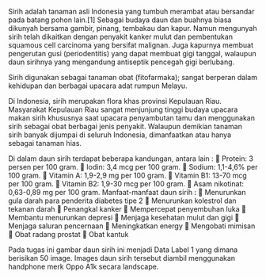 Sirih adalah tanaman asli Indonesia yang tumbuh merambat atau bersandar pada batang pohon lain.[1] 
Sebagai budaya daun dan buahnya biasa dikunyah bersama gambir, pinang, tembakau dan kapur. Namun 
mengunyah sirih telah dikaitkan dengan penyakit kanker mulut dan pembentukan squamous cell 
carcinoma yang bersifat malignan. Juga kapurnya membuat pengerutan gusi (periodentitis) yang dapat 
membuat gigi tanggal, walaupun daun sirihnya yang mengandung antiseptik pencegah gigi berlubang.

Sirih digunakan sebagai tanaman obat (fitofarmaka); sangat berperan dalam kehidupan dan berbagai 
upacara adat rumpun Melayu.

Di Indonesia, sirih merupakan flora khas provinsi Kepulauan Riau. Masyarakat Kepulauan Riau sangat 
menjunjung tinggi budaya upacara makan sirih khususnya saat upacara penyambutan tamu dan 
menggunakan sirih sebagai obat berbagai jenis penyakit. Walaupun demikian tanaman sirih banyak 
dijumpai di seluruh Indonesia, dimanfaatkan atau hanya sebagai tanaman hias.

Di dalam daun sirih terdapat beberapa kandungan, antara lain :
 Protein: 3 persen per 100 gram.
 Iodin: 3,4 mcg per 100 gram.
 Sodium: 1,1-4,6% per 100 gram.
 Vitamin A: 1,9-2,9 mg per 100 gram.
 Vitamin B1: 13-70 mcg per 100 gram.
 Vitamin B2: 1,9-30 mcg per 100 gram.
 Asam nikotinat: 0,63-0,89 mg per 100 gram.
Manfaat-manfaat daun sirih :
 Menurunkan gula darah para penderita diabetes tipe 2
 Menurunkan kolestrol dan tekanan darah
 Penangkal kanker
 Mempercepat penyembuhan luka
 Membantu menurunkan depresi
 Menjaga kesehatan mulut dan gigi
 Menjaga saluran pencernaan
 Meningkatkan energy
 Mengobati mimisan
 Obat radang prostat
 Obat kantuk

Pada tugas ini gambar daun sirih ini menjadi Data Label 1 yang dimana berisikan 50 image. Images daun 
sirih tersebut diambil menggunakan handphone merk Oppo A1k secara landscape.
